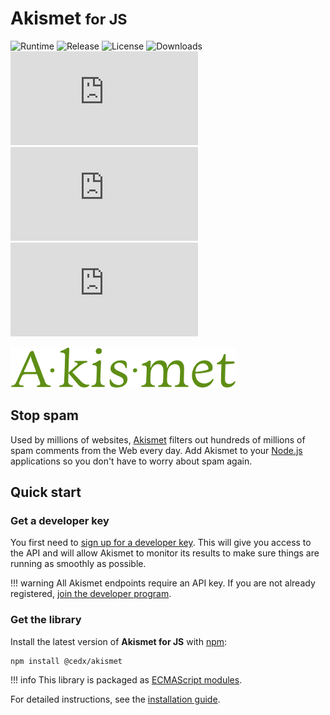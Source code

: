 # Akismet <small>for JS</small>
![Runtime](https://badgen.net/npm/node/@cedx/akismet) ![Release](https://badgen.net/npm/v/@cedx/akismet) ![License](https://badgen.net/npm/license/@cedx/akismet) ![Downloads](https://badgen.net/npm/dt/@cedx/akismet) ![Dependencies](https://badgen.net/david/dep/cedx/akismet.js) ![Coverage](https://badgen.net/coveralls/c/github/cedx/akismet.js) ![Build](https://badgen.net/github/checks/cedx/akismet.js)

![Akismet](img/akismet.png)

## Stop spam
Used by millions of websites, [Akismet](https://akismet.com) filters out hundreds of millions of spam comments from the Web every day.
Add Akismet to your [Node.js](https://nodejs.org) applications so you don't have to worry about spam again.

## Quick start

### Get a developer key
You first need to [sign up for a developer key](https://akismet.com/signup/?plan=developer).
This will give you access to the API and will allow Akismet to monitor its results to make sure things are running as smoothly as possible.

!!! warning
    All Akismet endpoints require an API key. If you are not already registered,
    [join the developer program](https://akismet.com/signup/?plan=developer).

### Get the library
Install the latest version of **Akismet for JS** with [npm](https://www.npmjs.com):

```shell
npm install @cedx/akismet
```

!!! info
    This library is packaged as [ECMAScript modules](https://nodejs.org/api/esm.html).

For detailed instructions, see the [installation guide](installation.md).

